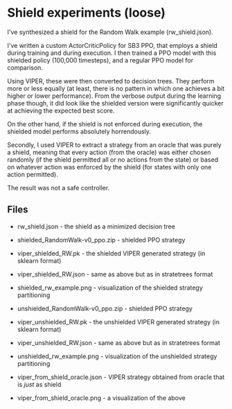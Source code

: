 # Shield experiments (loose)

I've synthesized a shield for the Random Walk example (rw_shield.json).

I've written a custom ActorCriticPolicy for SB3 PPO, that employs a shield
during training and during execution. I then trained a PPO model with this
shielded policy (100,000 timesteps), and a regular PPO model for comparison.

Using VIPER, these were then converted to decision trees. They perform more or
less equally (at least, there is no pattern in which one achieves a bit higher
or lower performance). From the verbose output during the learning phase though,
it did look like the shielded version were significantly quicker at achieving
the expected best score.

On the other hand, if the shield is not enforced during execution, the shielded
model performs absolutely horrendously.

Secondly, I used VIPER to extract a strategy from an oracle that was purely
a shield, meaning that every action (from the oracle) was either chosen randomly
(if the shield permitted all or no actions from the state) or based on whatever
action was enforced by the shield (for states with only one action permitted).

The result was not a safe controller.


## Files

- rw_shield.json - the shield as a minimized decision tree

- shielded_RandomWalk-v0_ppo.zip - shielded PPO strategy
- viper_shielded_RW.pk - the shielded VIPER generated strategy (in sklearn format)
- viper_shielded_RW.json - same as above but as in stratetrees format
- shielded_rw_example.png - visualization of the shielded strategy partitioning

- unshielded_RandomWalk-v0_ppo.zip - shielded PPO strategy
- viper_unshielded_RW.pk - the unshielded VIPER generated strategy (in sklearn format)
- viper_unshielded_RW.json - same as above but as in stratetrees format
- unshielded_rw_example.png - visualization of the unshielded strategy partitioning

- viper_from_shield_oracle.json - VIPER strategy obtained from oracle that is
    _just_ as shield
- viper_from_shield_oracle.png - a visualization of the above
